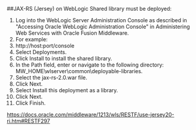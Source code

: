 ##JAX-RS (Jersey) on WebLogic
Shared library must be deployed:


1. Log into the WebLogic Server Administration Console as described in "Accessing Oracle WebLogic Administration Console" in Administering Web Services with Oracle Fusion Middleware.
2. For example:
3. http://host:port/console
4. Select Deployments.
5. Click Install to install the shared library.
6. In the Path field, enter or navigate to the following directory: MW_HOME\wlserver\common\deployable-libraries.
7. Select the jax-rs-2.0.war file.
8. Click Next.
9. Select Install this deployment as a library.
10. Click Next.
11. Click Finish.



https://docs.oracle.com/middleware/1213/wls/RESTF/use-jersey20-ri.htm#RESTF297